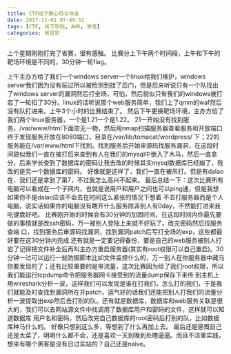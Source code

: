 ```yaml
---
title: CTF线下赛心得与体会
date: 2017-11-01 07:49:52
tags: [CTF, 线下攻防, AWD, 渗透]
categories: 省信安
---
```

上个星期刚刚打完了省赛，很有感触。
比赛分上下午两个时间段，上午和下午的靶场环境是不同的，30分钟一轮flag。
<!--more-->
上午主办方给了我们一个windows server一个linux给我们维护，windows server我们因为没有玩过所以被检测到挂了后门，但是后来听说只有一个队找出了windows server的漏洞然后打全场，可怕，然后貌似只有我们的windows被打宕了一轮扣了30分。linux的话听说那个web服务简单，我们上了qmm的waf然后没有队打进来。上午3个小时的比赛结束了。
然后下午更换靶场环境，主办方给了我们两个linux服务器，一个是1.21一个是1.22。
21一开始没有找到服务，/var/www/html下面空无一物，然后用nmap扫描服务器查看服务和开放端口终于发现服务开放在8080端口，目录在/var/lib/tomacat/wordpress/
下；22的服务能在/var/www/html下找到。找到服务后开始审源码找服务漏洞，在这段时间貌似我们一直在被打后来查到有人在我们的mysql中嵌入了木马，然后一直拿分，后来学长查到了数据库的密码让我去改的时候其实mysql数据库已经崩了，我改的是另一个数据库的密码。
好像就是这样了，我们一直在被吊打。但是有dalao在，我们还是拿到了第7，不过我怎么高兴不起来。
最后总结一下：这次比赛所有电脑可以看成在一个子网内，也就是说用户和用户之间也可以ping通，但是我想如果你不是dalao应该不会去在时间这么紧张的情况下想着
不去打服务器而是个人电脑，说实话如果你的电脑没有瞎开什么服务除非别人有0day，不然能打进来我吃键盘好吧。
比赛刚开始的时候会有30分钟的加固时间，在这段时间内你最先要做的事情就是改ssh密码，万一被别人登陆上来就不好玩了。改完密码然后找服务查端
口，找到服务后审源码找漏洞，找到漏洞patch后写打全场的exp，这些都最好要在这30分钟内完成.还有就是一定要记得备份，要是自己的web服务被别人打宕了记得把文件补全后再叫主办方重启服务器(其实有root权限可以自己重启)。30分钟一过可以运行一些防御脚本比如文件监控什么的，万一别人在你服务器中藏马你要发现的了；还有比较重要的是审流量，这次比赛因为给了我们root权限，所以我们能运行tcpdump命令把服务器网卡接受到的流量dump保存下来传
到主机上用wireshark分析一波，这样我们可以发现是谁在打我们，怎么打的我们，于是我们就能及时查找到漏洞所在并patch，运气好的话我们还能把别人打我们的流量分析一波提取出exp然后去打别的队。还有就是数据库，数据库和web服务关联是很大的，我们可以去网站源文件中找调用了数据库用户和密码的文件，这样就可以知道数据库
用户名和密码，然后改完自己数据库的root密码后打别的队，比如数据库种马什么的。
好像只想到这么多，等想到了什么再加上去。
最后还是感慨自己还是太菜了，明明什么都不会，还是喜欢一天到晚到处瞎逼逼。而且不注重实践，想来有哪个黑客是没有日过实站的？自己还是naive。

